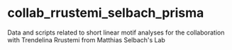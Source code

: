 # collab_rrustemi_selbach_prisma
Data and scripts related to short linear motif analyses for the collaboration with Trendelina Rrustemi from Matthias Selbach's Lab
